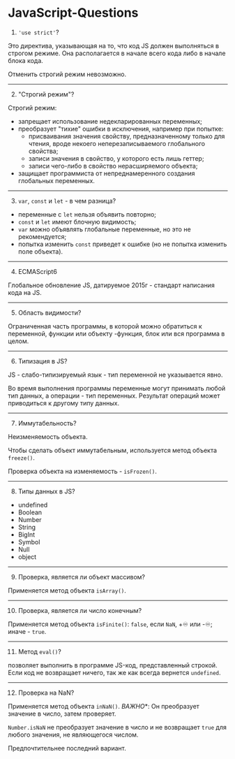 # JavaScript-Questions


1. `'use strict'`?

Это директива, указывающая на то, что код JS должен выполняться в строгом режиме. Она располагается в начале всего кода либо в начале блока кода.

Отменить строгий режим невозможно.

***

2. "Строгий режим"?

Строгий режим:
- запрещает использование недекларированных переменных;
- преобразует "тихие" ошибки в исключения, например при попытке:
  * присваивания значения свойству, предназначенному только для чтения, вроде некоего неперезаписываемого глобального свойства;
  * записи значения в свойство, у которого есть лишь геттер;
  * записи чего-либо в свойство нерасширяемого объекта;
- защищает программиста от непреднамеренного создания глобальных переменных.

***

3. `var`, `const` и `let` - в чем разница?

- переменные с `let` нельзя объявить повторно;
- `const` и `let` имеют блочную видимость;
- `var` можно объявлять глобальные переменные, но это не рекомендуется;
- попытка изменить `const` приведет к ошибке (но не попытка изменить поле объекта).

***

4. ECMAScript6

Глобальное обновление JS, датируемое 2015г - стандарт написания кода на JS.

***

5. Область видимости?

Ограниченная часть программы, в которой можно обратиться к переменной, функции или объекту -функция, блок или вся программа в целом.

***

6. Типизация в JS?

JS - слабо-типизируемый язык - тип переменной не указывается явно. 

Во время выполнения программы переменные могут принимать любой тип данных, а операции - тип переменных. Результат операций может приводиться к другому типу данных.

***

7. Иммутабельность?

Неизменяемость объекта.

Чтобы сделать объект иммутабельным, используется метод объекта `freeze()`.

Проверка объекта на изменяемость - `isFrozen()`.

***

8. Типы данных в JS?

- undefined
- Boolean
- Number
- String
- BigInt
- Symbol
- Null
- object

***

9. Проверка, является ли объект массивом?

Применяется метод объекта `isArray()`.

***

10. Проверка, является ли число конечным?

Применяется метод объекта `isFinite()`: `false`, если `NaN`, +♾️ или -♾️; иначе - `true`.

***

11. Метод `eval()`?

позволяет выполнить в программе JS-код, представленный строкой. Если код не возвращает ничего, так же как всегда вернется `undefined`.

***

12. Проверка на NaN?

Применяется метод объекта `inNaN()`. *ВАЖНО**: Он преобразует значение в число, затем проверяет.

`Number.isNaN` не преобразует значение в число и не возвращает `true` для любого значения, не являющегося числом. 

Предпочтительнее последний вариант.
















